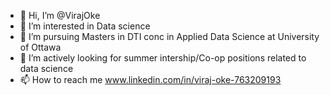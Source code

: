 - 👋 Hi, I’m @VirajOke
- 👀 I’m interested in Data science
- 🌱 I’m pursuing Masters in DTI conc in Applied Data Science at University of Ottawa
- 💞️ I’m actively looking for summer intership/Co-op positions related to data science
- 📫 How to reach me www.linkedin.com/in/viraj-oke-763209193

<!---
VirajOke/VirajOke is a ✨ special ✨ repository because its `README.md` (this file) appears on your GitHub profile.
You can click the Preview link to take a look at your changes.
--->
